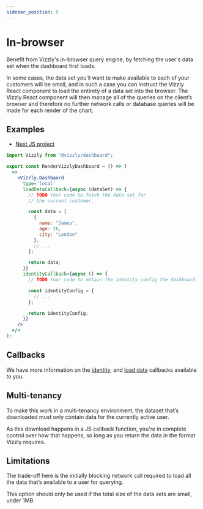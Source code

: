 ```yaml
---
sidebar_position: 5
---
```


# In-browser

Benefit from Vizzly's in-browser query engine, by fetching the user's data set when the dashboard first loads.

In some cases, the data set you'll want to make available to each of your customers will be small, and in such a case you can instruct the Vizzly React component to load the entirety of a data set into the browser. The Vizzly React component will then manage all of the queries on the client’s browser and therefore no further network calls or database queries will be made for each render of the chart.

## Examples
- [Next JS project](https://github.com/vizzly-co/library-examples/blob/e6a7ee3bd167cadec5bbab65fa6d7639d5025c7a/examples/next-js/pages/in-browser.jsx)

```jsx title="/src/Dashboard.jsx"
import Vizzly from "@vizzly/dashboard";

export const RenderVizzlyDashboard = () => (
  <>
    <Vizzly.Dashbaord
      type='local'
      loadDataCallback={async (dataSet) => {
        // TODO Your code to fetch the data set for
        // the current customer.

        const data = [
          {
            name: "James",
            age: 26,
            city: "London"
          },
          // ...
        ];

        return data;
      }}
      identityCallback={async () => {
        // TODO Your code to obtain the identity config the dashboard

        const identityConfig = {
          // ...
        };

        return identityConfig;
      }}
    />
  </>
);
```

## Callbacks
We have more information on the [identity](/callbacks/identity), and [load data](/callbacks/loadDataCallback) callbacks available to you.

## Multi-tenancy
To make this work in a multi-tenancy environment, the dataset that’s downloaded must only contain data for the currently active user.

As this download happens in a JS callback function, you're in complete control over how that happens, so long as you return the data in the format Vizzly requires.

## Limitations
The trade-off here is the initially blocking network call required to load all the data that’s available to a user for querying.

This option should only be used if the total size of the data sets are small, under 1MB.